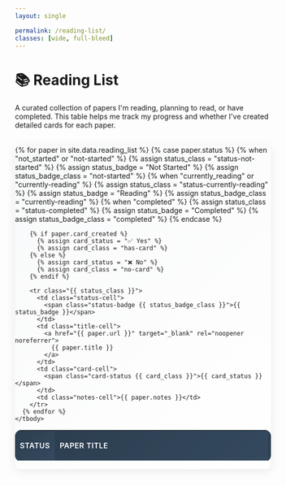 ```yaml
---
layout: single

permalink: /reading-list/
classes: [wide, full-bleed]
---
```


# 📚 Reading List

A curated collection of papers I'm reading, planning to read, or have completed. This table helps me track my progress and whether I've created detailed cards for each paper.

<div class="reading-list-container">
  <table class="reading-list-table">
    <thead>
      <tr>
        <th class="status-col">Status</th>
        <th class="title-col">Paper Title</th>
        <th class="card-col">Card Created</th>
        <th class="notes-col">Notes</th>
      </tr>
    </thead>
    <tbody>
      {% for paper in site.data.reading_list %}
        {% case paper.status %}
          {% when "not_started" or "not-started" %}
            {% assign status_class = "status-not-started" %}
            {% assign status_badge = "Not Started" %}
            {% assign status_badge_class = "not-started" %}
          {% when "currently_reading" or "currently-reading" %}
            {% assign status_class = "status-currently-reading" %}
            {% assign status_badge = "Reading" %}
            {% assign status_badge_class = "currently-reading" %}
          {% when "completed" %}
            {% assign status_class = "status-completed" %}
            {% assign status_badge = "Completed" %}
            {% assign status_badge_class = "completed" %}
        {% endcase %}
        
        {% if paper.card_created %}
          {% assign card_status = "✅ Yes" %}
          {% assign card_class = "has-card" %}
        {% else %}
          {% assign card_status = "❌ No" %}
          {% assign card_class = "no-card" %}
        {% endif %}
        
        <tr class="{{ status_class }}">
          <td class="status-cell">
            <span class="status-badge {{ status_badge_class }}">{{ status_badge }}</span>
          </td>
          <td class="title-cell">
            <a href="{{ paper.url }}" target="_blank" rel="noopener noreferrer">
              {{ paper.title }}
            </a>
          </td>
          <td class="card-cell">
            <span class="card-status {{ card_class }}">{{ card_status }}</span>
          </td>
          <td class="notes-cell">{{ paper.notes }}</td>
        </tr>
      {% endfor %}
    </tbody>
  </table>
</div>

<style>
.reading-list-container {
  margin: 2rem 0;
  overflow-x: auto;
  border-radius: 12px;
  box-shadow: 0 4px 20px rgba(0, 0, 0, 0.08);
  background: linear-gradient(135deg, #f8f9fa 0%, #ffffff 100%);
}

.reading-list-table {
  width: 100%;
  border-collapse: collapse;
  background: white;
  border-radius: 12px;
  overflow: hidden;
  font-size: 0.95rem;
}

.reading-list-table th {
  background: linear-gradient(135deg, #2c3e50 0%, #34495e 100%);
  color: white;
  font-weight: 600;
  padding: 1rem 0.75rem;
  text-align: left;
  font-size: 0.9rem;
  text-transform: uppercase;
  letter-spacing: 0.5px;
  border-bottom: 2px solid #ecf0f1;
}

.reading-list-table td {
  padding: 1rem 0.75rem;
  border-bottom: 1px solid #ecf0f1;
  vertical-align: top;
}

.reading-list-table tr:last-child td {
  border-bottom: none;
}

.reading-list-table tr:hover {
  background-color: #f8f9fa;
  transition: background-color 0.2s ease;
}

/* Status badges */
.status-badge {
  display: inline-block;
  padding: 0.4rem 0.8rem;
  border-radius: 20px;
  font-size: 0.8rem;
  font-weight: 600;
  text-transform: uppercase;
  letter-spacing: 0.5px;
}

.status-badge.not-started {
  background: linear-gradient(135deg, #e74c3c 0%, #c0392b 100%);
  color: white;
}

.status-badge.currently-reading {
  background: linear-gradient(135deg, #f39c12 0%, #e67e22 100%);
  color: white;
}

.status-badge.completed {
  background: linear-gradient(135deg, #27ae60 0%, #2ecc71 100%);
  color: white;
}

/* Card status */
.card-status {
  font-weight: 600;
  font-size: 0.9rem;
}

.card-status.has-card {
  color: #27ae60;
}

.card-status.no-card {
  color: #e74c3c;
}

/* Column widths */
.status-col { width: 120px; }
.title-col { width: 50%; min-width: 400px; }
.card-col { width: 100px; }
.notes-col { width: 30%; min-width: 200px; }

/* Title links */
.title-cell a {
  color: #2c3e50;
  text-decoration: none;
  font-weight: 600;
  transition: color 0.2s ease;
}

.title-cell a:hover {
  color: #3498db;
  text-decoration: underline;
}

/* Responsive design */
@media (max-width: 1200px) {
  .reading-list-table {
    font-size: 0.9rem;
  }
  
  .reading-list-table th,
  .reading-list-table td {
    padding: 0.8rem 0.6rem;
  }
}

@media (max-width: 768px) {
  .reading-list-container {
    margin: 1rem -1rem;
    border-radius: 0;
  }
  
  .reading-list-table {
    font-size: 0.85rem;
  }
  
  .status-badge {
    padding: 0.3rem 0.6rem;
    font-size: 0.75rem;
  }
}

/* Row styling based on status */
.status-not-started {
  background-color: #fff5f5;
}

.status-currently-reading {
  background-color: #fffaf0;
}

.status-completed {
  background-color: #f0fff4;
}

.status-not-started:hover {
  background-color: #ffe5e5 !important;
}

.status-currently-reading:hover {
  background-color: #fff0d9 !important;
}

.status-completed:hover {
  background-color: #e6ffe6 !important;
}
</style>